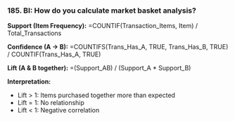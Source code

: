 ### 185. **BI: How do you calculate market basket analysis?**

**Support (Item Frequency):**
=COUNTIF(Transaction_Items, Item) / Total_Transactions

**Confidence (A → B):**
=COUNTIFS(Trans_Has_A, TRUE, Trans_Has_B, TRUE) / COUNTIF(Trans_Has_A, TRUE)

**Lift (A & B together):**
=(Support_AB) / (Support_A * Support_B)

**Interpretation:**

- Lift > 1: Items purchased together more than expected
- Lift = 1: No relationship
- Lift < 1: Negative correlation
